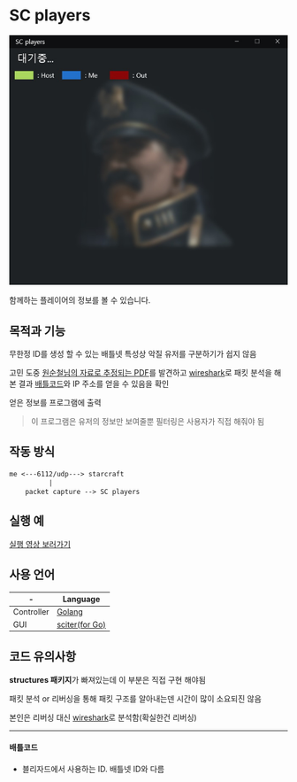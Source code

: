 # SC players
![sample](./res/working.jpg)

함께하는 플레이어의 정보를 볼 수 있습니다.

## 목적과 기능
무한정 ID를 생성 할 수 있는 배틀넷 특성상 악질 유저를 구분하기가 쉽지 않음

고민 도중 [원순철님의 자료로 추정되는 PDF][1]를 발견하고 [wireshark]로 패킷 분석을 해본 결과 [배틀코드](#배틀코드)와 IP 주소를 얻을 수 있음을 확인

얻은 정보를 프로그램에 출력

>이 프로그램은 유저의 정보만 보여줄뿐 필터링은 사용자가 직접 해줘야 됨

## 작동 방식
```
me <---6112/udp---> starcraft  
          |
    packet capture --> SC players
```

## 실행 예

[실행 영상 보러가기][2]

## 사용 언어

|-|Language|
|---|---|
|Controller|[Golang](https://golang.org/)|
|GUI|[sciter(for Go)](https://sciter.com/)|


## 코드 유의사항
**structures 패키지**가 빠져있는데 이 부분은 직접 구현 해야됨

패킷 분석 or 리버싱을 통해 패킷 구조를 알아내는덴 시간이 많이 소요되진 않음

본인은 리버싱 대신 [wireshark]로 분석함(확실한건 리버싱)


---
#### 배틀코드
 - 블리자드에서 사용하는 ID. 배틀넷 ID와 다름

[1]: http://rosaec.snu.ac.kr/meet/file/20120728c.pdf
[2]: https://youtu.be/1UZxAXiRgRM
[Wireshark]: https://www.wireshark.org/